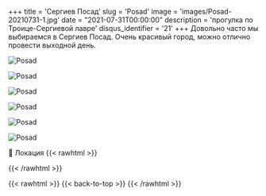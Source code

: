 +++
title = 'Сергиев Посад'
slug = 'Posad'
image = 'images/Posad-20210731-1.jpg'
date = "2021-07-31T00:00:00"
description = 'прогулка по Троице-Сергиевой лавре'
disqus_identifier = '21'
+++
Довольно часто мы выбираемся в Сергиев Посад. Очень красивый город, можно отлично провести выходной день.

![Posad](/images/Posad-20210731-2.jpg)

![Posad](/images/Posad-20210731-3.jpg)

![Posad](/images/Posad-20210731-4.jpg)

![Posad](/images/Posad-20210731-5.jpg)

![Posad](/images/Posad-20210731-6.jpg)

![Posad](/images/Posad-20210731-7.jpg)

📍 Локация
{{< rawhtml >}}
<div class="yandex-map-container">
<script type="text/javascript" charset="utf-8" async src="https://api-maps.yandex.ru/services/constructor/1.0/js/?um=constructor%3A2291b653601d76df1a0915b86a830f4ef06059ab7e8f38119f7206cddd266da8&amp;width=800&amp;height=400&amp;lang=ru_RU&amp;scroll=true"></script>
</div>
{{< /rawhtml >}}

{{< rawhtml >}}
{{< back-to-top >}}
{{< /rawhtml >}}
